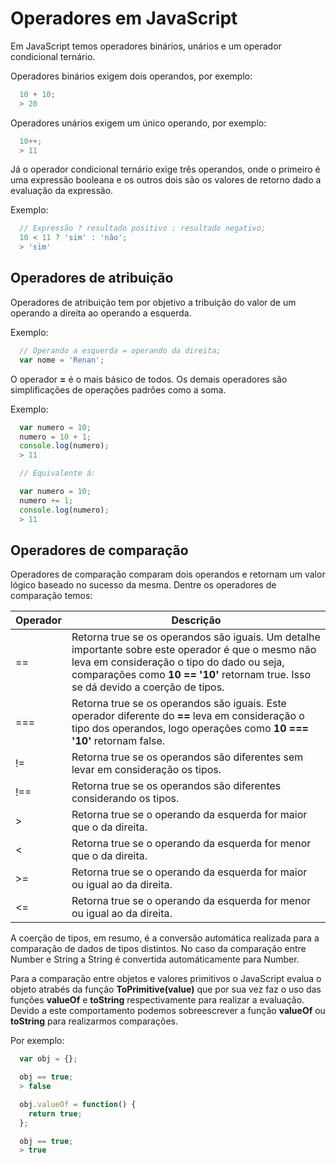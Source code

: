 # Operadores em JavaScript

Em JavaScript temos operadores binários, unários e um operador condicional ternário.

Operadores binários exigem dois operandos, por exemplo:

```js
  10 + 10;
  > 20
```

Operadores unários exigem um único operando, por exemplo:

```js
  10++;
  > 11
```

Já o operador condicional ternário exige três operandos, onde o primeiro é uma expressão booleana e os outros dois são os valores de retorno dado a evaluação da expressão.

Exemplo:

```js
  // Expressão ? resultado positivo : resultado negativo;
  10 < 11 ? 'sim' : 'não';
  > 'sim'
```

## Operadores de atribuição

Operadores de atribuição tem por objetivo a tribuição do valor de um operando a direita ao operando a esquerda.

Exemplo:

```js
  // Operando a esquerda = operando da direita;
  var nome = 'Renan';
```

O operador **=** é o mais básico de todos. Os demais operadores são simplificações de operações padrões como a soma.

Exemplo:

```js
  var numero = 10;
  numero = 10 + 1;
  console.log(numero);
  > 11

  // Equivalente á:

  var numero = 10;
  numero += 1;
  console.log(numero);
  > 11
```

## Operadores de comparação

Operadores de comparação comparam dois operandos e retornam um valor lógico baseado no sucesso da mesma.
Dentre os operadores de comparação temos:

| Operador | Descrição |
| -------- | --------- |
| == | Retorna true se os operandos são iguais. Um detalhe importante sobre este operador é que o mesmo não leva em consideração o tipo do dado ou seja, comparações como **10 == '10'** retornam true. Isso se dá devido a coerção de tipos. |
| === | Retorna true se os operandos são iguais. Este operador diferente do **==** leva em consideração o tipo dos operandos, logo operações como **10 === '10'** retornam false. |
| != | Retorna true se os operandos são diferentes sem levar em consideração os tipos. |
| !== | Retorna true se os operandos são diferentes considerando os tipos. |
| > | Retorna true se o operando da esquerda for maior que o da direita. |
| < | Retorna true se o operando da esquerda for menor que o da direita. |
| >= | Retorna true se o operando da esquerda for maior ou igual ao da direita. |
| <= | Retorna true se o operando da esquerda for menor ou igual ao da direita. |

A coerção de tipos, em resumo, é a conversão automática realizada para a comparação de dados de tipos distintos. No caso da comparação entre Number e String a String é convertida automáticamente para Number.

Para a comparação entre objetos e valores primitivos o JavaScript evalua o objeto atrabés da função **ToPrimitive(value)** que por sua vez faz o uso das funções **valueOf** e **toString** respectivamente para realizar a evaluação. Devido a este comportamento podemos sobreescrever a função **valueOf** ou **toString** para realizarmos comparações.

Por exemplo:

```js
  var obj = {};

  obj == true;
  > false

  obj.valueOf = function() {
    return true;
  };

  obj == true;
  > true
```
